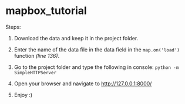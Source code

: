 # mapbox_tutorial

Steps:
1. Download the data and keep it in the project folder.

2. Enter the name of the data file in the data field in the `map.on('load')` function _(line 136)_.

3. Go to the project folder and type the following in console: `python -m SimpleHTTPServer`

4. Open your browser and navigate to http://127.0.0.1:8000/

5. Enjoy :)
